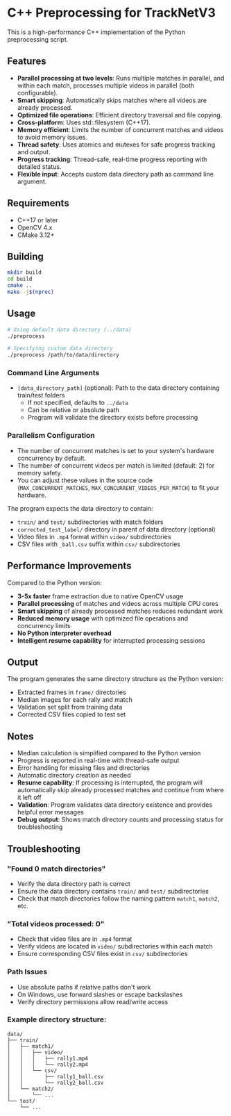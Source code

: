 # C++ Preprocessing for TrackNetV3

This is a high-performance C++ implementation of the Python preprocessing script.

## Features

- **Parallel processing at two levels**: Runs multiple matches in parallel, and within each match, processes multiple videos in parallel (both configurable).
- **Smart skipping**: Automatically skips matches where all videos are already processed.
- **Optimized file operations**: Efficient directory traversal and file copying.
- **Cross-platform**: Uses std::filesystem (C++17).
- **Memory efficient**: Limits the number of concurrent matches and videos to avoid memory issues.
- **Thread safety**: Uses atomics and mutexes for safe progress tracking and output.
- **Progress tracking**: Thread-safe, real-time progress reporting with detailed status.
- **Flexible input**: Accepts custom data directory path as command line argument.

## Requirements

- C++17 or later
- OpenCV 4.x
- CMake 3.12+

## Building

```bash
mkdir build
cd build
cmake ..
make -j$(nproc)
```

## Usage

```bash
# Using default data directory (../data)
./preprocess

# Specifying custom data directory
./preprocess /path/to/data/directory

```

### Command Line Arguments

- `[data_directory_path]` (optional): Path to the data directory containing train/test folders
  - If not specified, defaults to `../data`
  - Can be relative or absolute path
  - Program will validate the directory exists before processing

### Parallelism Configuration

- The number of concurrent matches is set to your system's hardware concurrency by default.
- The number of concurrent videos per match is limited (default: 2) for memory safety.
- You can adjust these values in the source code (`MAX_CONCURRENT_MATCHES`, `MAX_CONCURRENT_VIDEOS_PER_MATCH`) to fit your hardware.

The program expects the data directory to contain:
- `train/` and `test/` subdirectories with match folders
- `corrected_test_label/` directory in parent of data directory (optional)
- Video files in `.mp4` format within `video/` subdirectories
- CSV files with `_ball.csv` suffix within `csv/` subdirectories

## Performance Improvements

Compared to the Python version:
- **3-5x faster** frame extraction due to native OpenCV usage
- **Parallel processing** of matches and videos across multiple CPU cores
- **Smart skipping** of already processed matches reduces redundant work
- **Reduced memory usage** with optimized file operations and concurrency limits
- **No Python interpreter overhead**
- **Intelligent resume capability** for interrupted processing sessions

## Output

The program generates the same directory structure as the Python version:
- Extracted frames in `frame/` directories
- Median images for each rally and match
- Validation set split from training data
- Corrected CSV files copied to test set

## Notes

- Median calculation is simplified compared to the Python version
- Progress is reported in real-time with thread-safe output
- Error handling for missing files and directories
- Automatic directory creation as needed
- **Resume capability**: If processing is interrupted, the program will automatically skip already processed matches and continue from where it left off
- **Validation**: Program validates data directory existence and provides helpful error messages
- **Debug output**: Shows match directory counts and processing status for troubleshooting

## Troubleshooting

### "Found 0 match directories"
- Verify the data directory path is correct
- Ensure the data directory contains `train/` and `test/` subdirectories
- Check that match directories follow the naming pattern `match1`, `match2`, etc.

### "Total videos processed: 0"
- Check that video files are in `.mp4` format
- Verify videos are located in `video/` subdirectories within each match
- Ensure corresponding CSV files exist in `csv/` subdirectories

### Path Issues
- Use absolute paths if relative paths don't work
- On Windows, use forward slashes or escape backslashes
- Verify directory permissions allow read/write access

### Example directory structure:
```
data/
├── train/
│   ├── match1/
│   │   ├── video/
│   │   │   ├── rally1.mp4
│   │   │   └── rally2.mp4
│   │   └── csv/
│   │       ├── rally1_ball.csv
│   │       └── rally2_ball.csv
│   └── match2/
│       └── ...
└── test/
    └── ...
```
